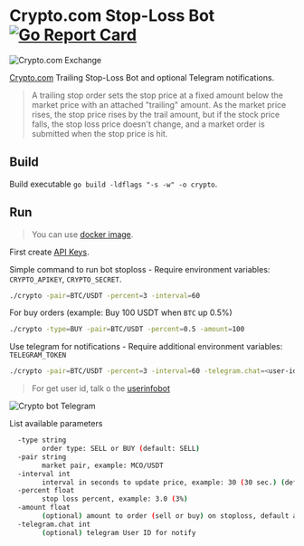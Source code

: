 # Crypto.com Stop-Loss Bot [![Go Report Card](https://goreportcard.com/badge/github.com/giansalex/crypto-com-trailing-stop-loss)](https://goreportcard.com/report/github.com/giansalex/crypto-com-trailing-stop-loss)

![Crypto.com Exchange](https://raw.githubusercontent.com/giansalex/crypto-com-trailing-stop-loss/master/doc/crypto-com.png)

[Crypto.com](https://crypto.com/exchange) Trailing Stop-Loss Bot and optional Telegram notifications. 

> A trailing stop order sets the stop price at a fixed amount below the market price with an attached "trailing" amount. As the market price rises, the stop price rises by the trail amount, but if the stock price falls, the stop loss price doesn't change, and a market order is submitted when the stop price is hit.

## Build
Build executable `go build -ldflags "-s -w" -o crypto`.

## Run
> You can use [docker image](https://hub.docker.com/r/giansalex/crypto-com-stoploss).

First create [API Keys](https://crypto.com/exchange/personal/api-management). 

Simple command to run bot stoploss -
Require environment variables: `CRYPTO_APIKEY`, `CRYPTO_SECRET`.
```sh
./crypto -pair=BTC/USDT -percent=3 -interval=60
```

For buy orders (example: Buy 100 USDT when `BTC` up 0.5%)

```sh
./crypto -type=BUY -pair=BTC/USDT -percent=0.5 -amount=100
```

Use telegram for notifications - 
Require additional environment variables: `TELEGRAM_TOKEN`
```sh
./crypto -pair=BTC/USDT -percent=3 -interval=60 -telegram.chat=<user-id>
```
> For get user id, talk o the [userinfobot](https://t.me/userinfobot)

![Crypto bot Telegram](https://raw.githubusercontent.com/giansalex/crypto-com-trailing-stop-loss/master/doc/telegram-cryptobot.png)

List available parameters 
```sh
  -type string
        order type: SELL or BUY (default: SELL)
  -pair string
        market pair, example: MCO/USDT
  -interval int
        interval in seconds to update price, example: 30 (30 sec.) (default 30)
  -percent float
        stop loss percent, example: 3.0 (3%)
  -amount float
        (optional) amount to order (sell or buy) on stoploss, default all balance
  -telegram.chat int
        (optional) telegram User ID for notify
```
